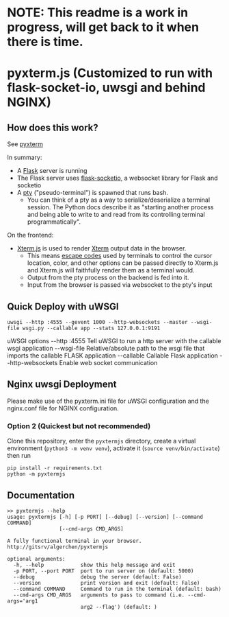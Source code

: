# NOTE: This readme is a work in progress, will get back to it when there is time.
# pyxterm.js (Customized to run with flask-socket-io, uwsgi and behind NGINX)

## How does this work?
See [pyxterm](https://github.com/cs01/pyxterm.js/blob/master/README.md)

In summary:
* A [Flask](http://flask.pocoo.org/) server is running
* The Flask server uses [flask-socketio](https://flask-socketio.readthedocs.io/en/latest/), a websocket library for Flask and socketio
* A [pty](https://docs.python.org/3/library/pty.html) ("pseudo-terminal") is spawned that runs bash.
  * You can think of a pty as a way to serialize/deserialize a terminal session. The Python docs describe it as "starting another process and being able to write to and read from its controlling terminal programmatically".

On the frontend:
* [Xterm.js](https://xtermjs.org/) is used to render [Xterm](https://en.wikipedia.org/wiki/Xterm) output data in the browser.
  * This means [escape codes](https://en.wikipedia.org/wiki/ANSI_escape_code) used by terminals to control the cursor location, color, and other options can be passed directly to Xterm.js and Xterm.js will faithfully render them as a terminal would.
  * Output from the pty process on the backend is fed into it.
  * Input from the browser is passed via websocket to the pty's input

## Quick Deploy with uWSGI
```
uwsgi --http :4555 --gevent 1000 --http-websockets --master --wsgi-file wsgi.py --callable app --stats 127.0.0.1:9191 
```
uWSGI options
  --http :4555       Tell uWSGI to run a http server with the callable wsgi application
  --wsgi-file        Relative/absolute path to the wsgi file that imports the callable FLASK application
  --callable         Callable Flask application
  --http-websockets  Enable web socket communication

## Nginx uwsgi Deployment
Please make use of the pyxterm.ini file for uWSGI configuration and the nginx.conf file for NGINX configuration.


### Option 2 (Quickest but not recommended)
Clone this repository, enter the `pyxtermjs` directory, create a virtual environment (`python3 -m venv venv`), activate it (`source venv/bin/activate`) then run
```
pip install -r requirements.txt
python -m pyxtermjs
```

## Documentation
```
>> pyxtermjs --help
usage: pyxtermjs [-h] [-p PORT] [--debug] [--version] [--command COMMAND]
                 [--cmd-args CMD_ARGS]

A fully functional terminal in your browser.
http://gitsrv/algerchen/pyxtermjs

optional arguments:
  -h, --help            show this help message and exit
  -p PORT, --port PORT  port to run server on (default: 5000)
  --debug               debug the server (default: False)
  --version             print version and exit (default: False)
  --command COMMAND     Command to run in the terminal (default: bash)
  --cmd-args CMD_ARGS   arguments to pass to command (i.e. --cmd-args='arg1
                        arg2 --flag') (default: )

```
